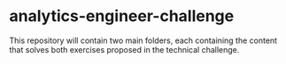 # analytics-engineer-challenge
This repository will contain two main folders, each containing the content that solves both exercises proposed in the technical challenge.
